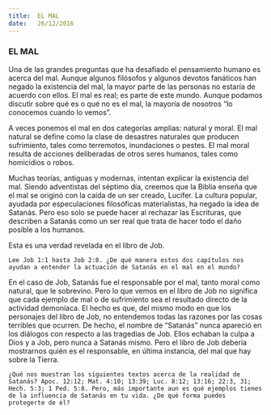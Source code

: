 ```yaml
---
title:  EL MAL
date:   26/12/2016
---
```


### EL MAL

Una de las grandes preguntas que ha desafiado el pensamiento humano es acerca del mal. Aunque algunos filósofos y algunos devotos fanáticos han negado la existencia del mal, la mayor parte de las personas no estaría de acuerdo con ellos. El mal es real; es parte de este mundo. Aunque podamos discutir sobre qué es o qué no es el mal, la mayoría de nosotros “lo conocemos cuando lo vemos”.

A veces ponemos el mal en dos categorías amplias: natural y moral. El mal natural se define como la clase de desastres naturales que producen sufrimiento, tales como terremotos, inundaciones o pestes. El mal moral resulta de acciones deliberadas de otros seres humanos, tales como homicidios o robos.

Muchas teorías, antiguas y modernas, intentan explicar la existencia del mal. Siendo adventistas del séptimo día, creemos que la Biblia enseña que el mal se originó con la caída de un ser creado, Lucifer. La cultura popular, ayudada por especulaciones filosóficas materialistas, ha negado la idea de Satanás. Pero eso solo se puede hacer al rechazar las Escrituras, que describen a Satanás como un ser real que trata de hacer todo el daño posible a los humanos.

Esta es una verdad revelada en el libro de Job.

`Lee Job 1:1 hasta Job 2:8. ¿De qué manera estos dos capítulos nos ayudan a entender la actuación de Satanás en el mal en el mundo?`

En el caso de Job, Satanás fue el responsable por el mal, tanto moral como natural, que le sobrevino. Pero lo que vemos en el libro de Job no significa que cada ejemplo de mal o de sufrimiento sea el resultado directo de la actividad demoníaca. El hecho es que, del mismo modo en que los personajes del libro de Job, no entendemos todas las razones por las cosas terribles que ocurren. De hecho, el nombre de “Satanás” nunca apareció en los diálogos con respecto a las tragedias de Job. Ellos echaban la culpa a Dios y a Job, pero nunca a Satanás mismo. Pero el libro de Job debería mostrarnos quién es el responsable, en última instancia, del mal que hay sobre la Tierra.

`¿Qué nos muestran los siguientes textos acerca de la realidad de Satanás? Apoc. 12:12; Mat. 4:10; 13:39; Luc. 8:12; 13:16; 22:3, 31; Hech. 5:3; 1 Ped. 5:8. Pero, más importante aun es qué ejemplos tienes de la influencia de Satanás en tu vida. ¿De qué forma puedes protegerte de él?`